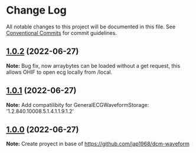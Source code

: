 # Change Log

All notable changes to this project will be documented in this file. See
[Conventional Commits](https://conventionalcommits.org) for commit guidelines.

## [1.0.2](https://github.com/ArturRod/dicom-ecg) (2022-06-27)

**Note:** Bug fix, now arraybytes can be loaded without a get request, this
allows OHIF to open ecg locally from /local.

## [1.0.1](https://github.com/ArturRod/dicom-ecg) (2022-06-27)

**Note:** Add compatilibity for GeneralECGWaveformStorage:
'1.2.840.10008.5.1.4.1.1.9.1.2'

## [1.0.0](https://github.com/ArturRod/dicom-ecg) (2022-06-27)

**Note:** Create proyect in base of https://github.com/jap1968/dcm-waveform
